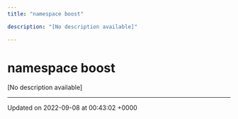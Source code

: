 ```yaml
---
title: "namespace boost"

description: "[No description available]"

---
```


# namespace boost

[No description available]






-------------------------------

Updated on 2022-09-08 at 00:43:02 +0000